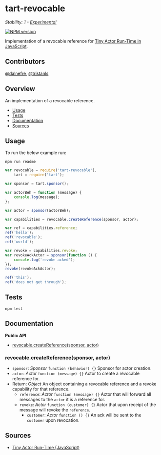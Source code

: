 # tart-revocable

_Stability: 1 - [Experimental](https://github.com/tristanls/stability-index#stability-1---experimental)_

[![NPM version](https://badge.fury.io/js/tart-revocable.png)](http://npmjs.org/package/tart-revocable)

Implementation of a revocable reference for [Tiny Actor Run-Time in JavaScript](https://github.com/organix/tartjs).

## Contributors

[@dalnefre](https://github.com/dalnefre), [@tristanls](https://github.com/tristanls)

## Overview

An implementation of a revocable reference.

  * [Usage](#usage)
  * [Tests](#tests)
  * [Documentation](#documentation)
  * [Sources](#sources)

## Usage

To run the below example run:

    npm run readme

```javascript
var revocable = require('tart-revocable'),
    tart = require('tart');

var sponsor = tart.sponsor();

var actorBeh = function (message) {
    console.log(message);
};

var actor = sponsor(actorBeh);

var capabilities = revocable.createReference(sponsor, actor);

var ref = capabilities.reference;
ref('hello');
ref('revocable');
ref('world');

var revoke = capabilities.revoke;
var revokeAckActor = sponsor(function () {
    console.log('revoke acked');
});
revoke(revokeAckActor);

ref('this');
ref('does not get through');
```

## Tests

    npm test

## Documentation

**Public API**

  * [revocable.createReference(sponsor, actor)](#revocablecreatereferencesponsor-actor)

### revocable.createReference(sponsor, actor)

  * `sponsor`: _Sponsor_ `function (behavior) {}` Sponsor for actor creation.
  * `actor`: _Actor_ `function (message) {}` Actor to create a revocable reference for.
  * Return: _Object_ An object containing a revocable reference and a revoke capability for that reference.
    * `reference`: _Actor_ `function (message) {}` Actor that will forward all messages to the `actor` it is a reference for.
    * `revoke`: _Actor_ `function (customer) {}` Actor that upon receipt of the message will revoke the `reference`.
      * `customer`: _Actor_ `function () {}` An ack will be sent to the `customer` upon revocation.

## Sources

  * [Tiny Actor Run-Time (JavaScript)](https://github.com/organix/tartjs)